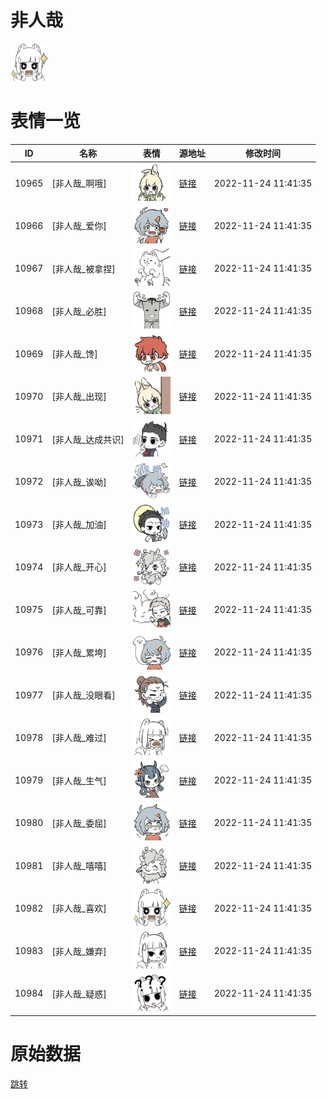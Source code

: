 # 非人哉

<img src="./cover.png" height="60" alt="cover" />

# 表情一览

|ID|名称|表情|源地址|修改时间|
|----|----|----|----|----|
|10965|[非人哉_啊哦]|<img src="./pic/010965_%5B非人哉_啊哦%5D.png" height="60" alt="啊哦"/>|[链接](https://i0.hdslb.com/bfs/emote/d7e92d039609c3d2c874415567b9f361450337dc.png)|2022-11-24 11:41:35|
|10966|[非人哉_爱你]|<img src="./pic/010966_%5B非人哉_爱你%5D.png" height="60" alt="爱你"/>|[链接](https://i0.hdslb.com/bfs/emote/2820cd827d834fb1c67a5a58eb9e1e5eaa3e9551.png)|2022-11-24 11:41:35|
|10967|[非人哉_被拿捏]|<img src="./pic/010967_%5B非人哉_被拿捏%5D.png" height="60" alt="被拿捏"/>|[链接](https://i0.hdslb.com/bfs/emote/5d1a55db6b08e0780e1386fbf597982cf0d27b23.png)|2022-11-24 11:41:35|
|10968|[非人哉_必胜]|<img src="./pic/010968_%5B非人哉_必胜%5D.png" height="60" alt="必胜"/>|[链接](https://i0.hdslb.com/bfs/emote/a399a9174cfc3b950cf79312d069756dc7531b58.png)|2022-11-24 11:41:35|
|10969|[非人哉_馋]|<img src="./pic/010969_%5B非人哉_馋%5D.png" height="60" alt="馋"/>|[链接](https://i0.hdslb.com/bfs/emote/86b2dc48790594b64029a6344bc2464a33de35b9.png)|2022-11-24 11:41:35|
|10970|[非人哉_出现]|<img src="./pic/010970_%5B非人哉_出现%5D.png" height="60" alt="出现"/>|[链接](https://i0.hdslb.com/bfs/emote/82d9490cfbab58051ad6904695f27a7f9064f939.png)|2022-11-24 11:41:35|
|10971|[非人哉_达成共识]|<img src="./pic/010971_%5B非人哉_达成共识%5D.png" height="60" alt="达成共识"/>|[链接](https://i0.hdslb.com/bfs/emote/68773d5edaf080ac00994ab66f725332f750fa6f.png)|2022-11-24 11:41:35|
|10972|[非人哉_诶呦]|<img src="./pic/010972_%5B非人哉_诶呦%5D.png" height="60" alt="诶呦"/>|[链接](https://i0.hdslb.com/bfs/emote/b3cf37d0d5b79e3380cc15346aab2a7971444a3c.png)|2022-11-24 11:41:35|
|10973|[非人哉_加油]|<img src="./pic/010973_%5B非人哉_加油%5D.png" height="60" alt="加油"/>|[链接](https://i0.hdslb.com/bfs/emote/45a9019029b63432578fef693eaf40b5ad87b2fd.png)|2022-11-24 11:41:35|
|10974|[非人哉_开心]|<img src="./pic/010974_%5B非人哉_开心%5D.png" height="60" alt="开心"/>|[链接](https://i0.hdslb.com/bfs/emote/f8cdc33dce6990b41e1f65b91b31bf181cf3501b.png)|2022-11-24 11:41:35|
|10975|[非人哉_可靠]|<img src="./pic/010975_%5B非人哉_可靠%5D.png" height="60" alt="可靠"/>|[链接](https://i0.hdslb.com/bfs/emote/99e0b04e7dad7c8f5a42770dd5f5abd0bdb2d7f2.png)|2022-11-24 11:41:35|
|10976|[非人哉_累垮]|<img src="./pic/010976_%5B非人哉_累垮%5D.png" height="60" alt="累垮"/>|[链接](https://i0.hdslb.com/bfs/emote/1cfe5c8dc1902973deb2f9ee7fe19ecd6880b95d.png)|2022-11-24 11:41:35|
|10977|[非人哉_没眼看]|<img src="./pic/010977_%5B非人哉_没眼看%5D.png" height="60" alt="没眼看"/>|[链接](https://i0.hdslb.com/bfs/emote/ac6202f2df809daf55e12a770b5c1c9ebd8c09d3.png)|2022-11-24 11:41:35|
|10978|[非人哉_难过]|<img src="./pic/010978_%5B非人哉_难过%5D.png" height="60" alt="难过"/>|[链接](https://i0.hdslb.com/bfs/emote/a622d952cde5e85d603c9dfd5ee3754731765944.png)|2022-11-24 11:41:35|
|10979|[非人哉_生气]|<img src="./pic/010979_%5B非人哉_生气%5D.png" height="60" alt="生气"/>|[链接](https://i0.hdslb.com/bfs/emote/b353308afea3ad9a192a07d2617a81f9901eb1c2.png)|2022-11-24 11:41:35|
|10980|[非人哉_委屈]|<img src="./pic/010980_%5B非人哉_委屈%5D.png" height="60" alt="委屈"/>|[链接](https://i0.hdslb.com/bfs/emote/f2a72bf88dafe5b095573c98a45ca875d8569539.png)|2022-11-24 11:41:35|
|10981|[非人哉_嘻嘻]|<img src="./pic/010981_%5B非人哉_嘻嘻%5D.png" height="60" alt="嘻嘻"/>|[链接](https://i0.hdslb.com/bfs/emote/5107706b84392522303c96724bac31e6802ebe4f.png)|2022-11-24 11:41:35|
|10982|[非人哉_喜欢]|<img src="./pic/010982_%5B非人哉_喜欢%5D.png" height="60" alt="喜欢"/>|[链接](https://i0.hdslb.com/bfs/emote/44d14c47da7f07f205603d36ad916f929774970f.png)|2022-11-24 11:41:35|
|10983|[非人哉_嫌弃]|<img src="./pic/010983_%5B非人哉_嫌弃%5D.png" height="60" alt="嫌弃"/>|[链接](https://i0.hdslb.com/bfs/emote/cd3226bd7c1e6277986d04a220d6fc23fa0f667c.png)|2022-11-24 11:41:35|
|10984|[非人哉_疑惑]|<img src="./pic/010984_%5B非人哉_疑惑%5D.png" height="60" alt="疑惑"/>|[链接](https://i0.hdslb.com/bfs/emote/9823a80b926dccee076cd410188f7e114f0caa32.png)|2022-11-24 11:41:35|

# 原始数据

[跳转](./raw.json)


